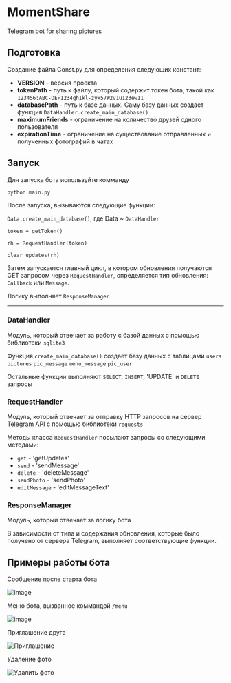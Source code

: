 # MomentShare
Telegram bot for sharing pictures

## Подготовка
Создание файла Const.py для определения следующих констант:
- **VERSION** - версия проекта
- **tokenPath** - путь к файлу, который содержит токен бота, такой как `123456:ABC-DEF1234ghIkl-zyx57W2v1u123ew11`
- **databasePath** - путь к базе данных. Саму базу данных создает функция `DataHandler.create_main_database()`
- **maximumFriends** - ограничение на количество друзей одного пользователя
- **expirationTime** - ограничение на существование отправленных и полученных фотографий в чатах

## Запуск
Для запуска бота используйте комманду

`python main.py`

После запуска, вызываются следующие функции:

`Data.create_main_database()`, где Data ~ `DataHandler`

`token = getToken()`

`rh = RequestHandler(token)`

`clear_updates(rh)`

Затем запускается главный цикл, в котором обновления получаются GET запросом через `RequestHandler`, определяется тип обновления: `Callback` или `Message`.

Логику выполняет `ResponseManager`

<hr>

### DataHandler
Модуль, который отвечает за работу с базой данных с помощью библиотеки `sqlite3`

Функция `create_main_database()` создает базу данных с таблицами `users` `pictures` `pic_message` `menu_message` `pic_user`

Остальные функции выполняют `SELECT`, `INSERT`, 'UPDATE' и `DELETE` запросы

### RequestHandler
Модуль, который отвечает за отправку HTTP запросов на сервер Telegram API с помощью библиотеки `requests`

Методы класса `RequestHandler` посылают запросы со следующими методами:
- `get` - 'getUpdates'
- `send` - 'sendMessage'
- `delete` - 'deleteMessage'
- `sendPhoto` - 'sendPhoto'
- `editMessage` - 'editMessageText'

### ResponseManager
Модуль, который отвечает за логику бота

В зависимости от типа и содержания обновления, которые было получено от сервера Telegram, выполняет соответствующие функции.


## Примеры работы бота

Сообщение после старта бота

![image](https://user-images.githubusercontent.com/45238097/209675313-40c89746-d9d1-42c9-af64-59f14a9d3c2d.png)


Меню бота, вызванное коммандой `/menu`

![image](https://user-images.githubusercontent.com/45238097/209675937-5e6a548b-1441-4005-b26e-0398dacc9553.png)


Приглашение друга

![Приглашение](https://user-images.githubusercontent.com/45238097/209837584-e2b402d9-a34b-405f-937d-5f2d949f7ad8.png)

Удаление фото

![Удалить фото](https://user-images.githubusercontent.com/45238097/209837749-5685f0f6-ef23-4f9f-9ca3-d75358a16ac5.png)

